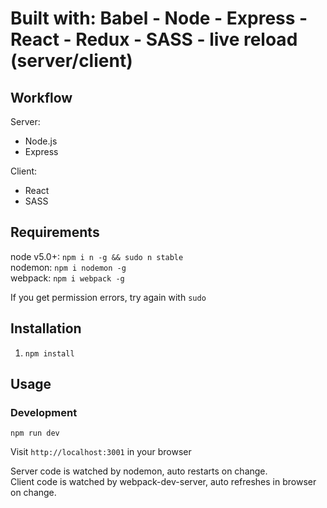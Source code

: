 # Built with: Babel - Node - Express - React - Redux - SASS - live reload (server/client)

## Workflow
Server:  
- Node.js
- Express

Client:  
- React
- SASS

## Requirements
node v5.0+: `npm i n -g && sudo n stable`  
nodemon: `npm i nodemon -g`  
webpack: `npm i webpack -g`  

If you get permission errors, try again with `sudo`  

## Installation
1. `npm install`  

## Usage
### Development
`npm run dev`  

Visit `http://localhost:3001` in your browser  

Server code is watched by nodemon, auto restarts on change.  
Client code is watched by webpack-dev-server, auto refreshes in browser on change.


